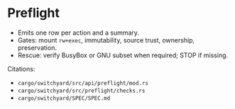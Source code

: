 # Preflight

- Emits one row per action and a summary.
- Gates: mount `rw+exec`, immutability, source trust, ownership, preservation.
- Rescue: verify BusyBox or GNU subset when required; STOP if missing.

Citations:
- `cargo/switchyard/src/api/preflight/mod.rs`
- `cargo/switchyard/src/preflight/checks.rs`
- `cargo/switchyard/SPEC/SPEC.md`

